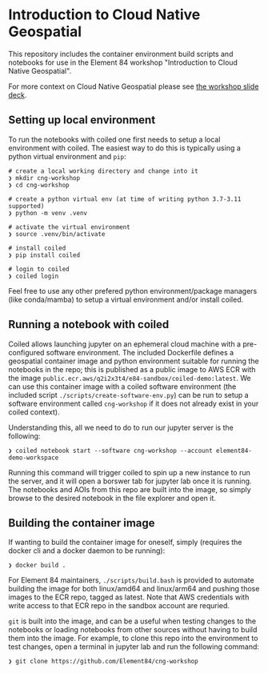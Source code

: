 # Introduction to Cloud Native Geospatial

This repository includes the container environment build scripts and notebooks
for use in the Element 84 workshop "Introduction to Cloud Native Geospatial".

For more context on Cloud Native Geospatial please see [the workshop slide
deck](https://docs.google.com/presentation/d/1iSAwpxt6nSkiq3EXwxK4DgW0MMLdJqzDh7lj1mC119Y/edit#slide=id.p).

## Setting up local environment

To run the notebooks with coiled one first needs to setup a local environment
with coiled. The easiest way to do this is typically using a python virtual
environment and `pip`:

```cmdline
# create a local working directory and change into it
❯ mkdir cng-workshop
❯ cd cng-workshop

# create a python virtual env (at time of writing python 3.7-3.11 supported)
❯ python -m venv .venv

# activate the virtual environment
❯ source .venv/bin/activate

# install coiled
❯ pip install coiled

# login to coiled
❯ coiled login
```

Feel free to use any other prefered python environment/package managers (like
conda/mamba) to setup a virtual environment and/or install coiled.

## Running a notebook with coiled

Coiled allows launching jupyter on an ephemeral cloud machine with a
pre-configured software environment. The included Dockerfile defines a
geospatial container image and python environment suitable for running the
notebooks in the repo; this is published as a public image to AWS ECR with the
image `public.ecr.aws/q2i2x3t4/e84-sandbox/coiled-demo:latest`. We can use this
container image with a coiled software environment (the included script
`./scripts/create-software-env.py`) can be run to setup a software environment
called `cng-workshop` if it does not already exist in your coiled context).

Understanding this, all we need to do to run our jupyter server is the following:

```cmdline
❯ coiled notebook start --software cng-workshop --account element84-demo-workspace
```

Running this command will trigger coiled to spin up a new instance to run the
server, and it will open a borswer tab for jupyter lab once it is running. The
notebooks and AOIs from this repo are built into the image, so simply browse to
the desired notebook in the file explorer and open it.

## Building the container image

If wanting to build the container image for oneself, simply (requires the
docker cli and a docker daemon to be running):

```cmdline
❯ docker build .
```

For Element 84 maintainers, `./scripts/build.bash` is provided to automate
building the image for both linux/amd64 and linux/arm64 and pushing those
images to the ECR repo, tagged as latest. Note that AWS credentials with write
access to that ECR repo in the sandbox account are requried.

`git` is built into the image, and can be a useful when testing changes to the
notebooks or loading notebooks from other sources without having to build them
into the image. For example, to clone this repo into the environment to test
changes, open a terminal in jupyter lab and run the following command:

```cmdline
❯ git clone https://github.com/Element84/cng-workshop
```
